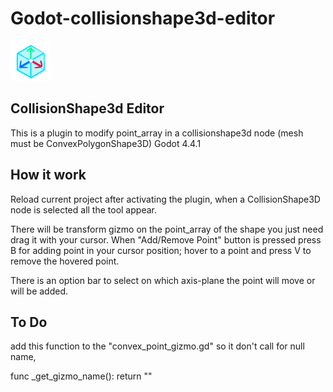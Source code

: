 # Godot-collisionshape3d-editor
![Sample inside Godot](icon.png)

## CollisionShape3d Editor
This is a plugin to modify point_array in a collisionshape3d node (mesh must be ConvexPolygonShape3D) Godot 4.4.1

## How it work
Reload current project after activating the plugin,
when a CollisionShape3D node is selected all the tool appear.

There will be transform gizmo on the point_array of the shape you just need drag it with your cursor.
When "Add/Remove Point" button is pressed press B for adding point in your cursor position; hover to a point and press V to remove the hovered point.

There is an option bar to select on which axis-plane the point will move or will be added.

## To Do

add this function to the "convex_point_gizmo.gd" so it don't call for null name,

func _get_gizmo_name():
	return ""
